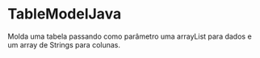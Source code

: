 # TableModelJava
Molda uma tabela passando como parâmetro uma arrayList para dados e um array de Strings para colunas.
